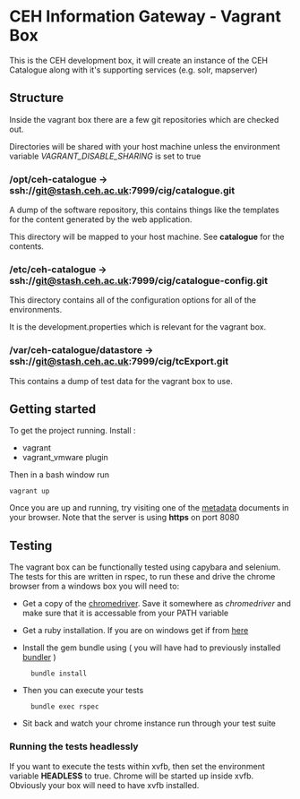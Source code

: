 # CEH Information Gateway - Vagrant Box

This is the CEH development box, it will create an instance of the CEH Catalogue along with it's supporting services (e.g. solr, mapserver)

## Structure

Inside the vagrant box there are a few git repositories which are checked out. 

Directories will be shared with your host machine unless the environment variable *VAGRANT_DISABLE_SHARING* is set to true

### /opt/ceh-catalogue -> ssh://git@stash.ceh.ac.uk:7999/cig/catalogue.git

  A dump of the software repository, this contains things like the templates for the 
  content generated by the web application.

  This directory will be mapped to your host machine. See **catalogue** for the contents.

### /etc/ceh-catalogue -> ssh://git@stash.ceh.ac.uk:7999/cig/catalogue-config.git

  This directory contains all of the configuration options for all of the environments.

  It is the development.properties which is relevant for the vagrant box.


### /var/ceh-catalogue/datastore -> ssh://git@stash.ceh.ac.uk:7999/cig/tcExport.git

  This contains a dump of test data for the vagrant box to use. 

## Getting started

To get the project running. Install :

* vagrant
* vagrant_vmware plugin

Then in a bash window run 

    vagrant up

Once you are up and running, try visiting one of the [metadata](https://localhost:8080/documents/ff55462e-38a4-4f30-b562-f82ff263d9c3) documents in your browser. Note that the server is using **https** on port 8080

## Testing

The vagrant box can be functionally tested using capybara and selenium. The tests for this are written in rspec, to run these and drive the chrome browser from a windows box you will need to:

* Get a copy of the [chromedriver](http://ladist.nerc-lancaster.ac.uk/apps/selenium/chromedriver-2.10_win32.exe). Save it somewhere as *chromedriver* and make sure that it is accessable from your PATH variable

* Get a ruby installation. If you are on windows get if from [here](http://dl.bintray.com/oneclick/rubyinstaller/rubyinstaller-1.9.3-p545.exe?direct)

* Install the gem bundle using ( you will have had to previously installed [bundler](http://bundler.io/) )

        bundle install

* Then you can execute your tests

        bundle exec rspec

* Sit back and watch your chrome instance run through your test suite

### Running the tests headlessly

If you want to execute the tests within xvfb, then set the environment variable **HEADLESS** to true. Chrome will be started up inside xvfb. Obviously your box will need to have xvfb installed.
